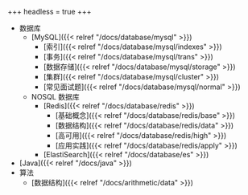 +++
headless = true
+++

- 数据库
  - [MySQL]({{< relref "/docs/database/mysql" >}})
    - [索引]({{< relref "/docs/database/mysql/indexes" >}})
    - [事务]({{< relref "/docs/database/mysql/trans" >}})
    - [数据存储]({{< relref "/docs/database/mysql/storage" >}})
    - [集群]({{< relref "/docs/database/mysql/cluster" >}})
    - [常见面试题]({{< relref "/docs/database/mysql/normal" >}})
  - NOSQL 数据库
    - [Redis]({{< relref "/docs/database/redis" >}})
      - [基础概念]({{< relref "/docs/database/redis/base" >}})
      - [数据结构]({{< relref "/docs/database/redis/data" >}})
      - [高可用]({{< relref "/docs/database/redis/high" >}})
      - [应用实践]({{< relref "/docs/database/redis/apply" >}})
    - [ElastiSearch]({{< relref "/docs/database/es" >}})
- [Java]({{< relref "/docs/java" >}})
- 算法
  - [数据结构]({{< relref "/docs/arithmetic/data" >}})